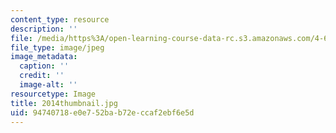 ```yaml
---
content_type: resource
description: ''
file: /media/https%3A/open-learning-course-data-rc.s3.amazonaws.com/4-614-religious-architecture-and-islamic-cultures-fall-2002/94740718e0e752bab72eccaf2ebf6e5d_2014thumbnail.jpg
file_type: image/jpeg
image_metadata:
  caption: ''
  credit: ''
  image-alt: ''
resourcetype: Image
title: 2014thumbnail.jpg
uid: 94740718-e0e7-52ba-b72e-ccaf2ebf6e5d
---
```

